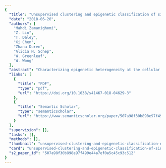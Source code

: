 ```yaml
---
{
  "title": "Unsupervised clustering and epigenetic classification of single cells",
  "date": "2018-06-20",
  "authors": [
    "Mahdi Zamanighomi",
    "Z. Lin",
    "T. Daley",
    "Xi Chen",
    "Zhana Duren",
    "Alicia N. Schep",
    "W. Greenleaf",
    "W. Wong"
  ],
  "abstract": "Characterizing epigenetic heterogeneity at the cellular level is a critical problem in the modern genomics era. Assays such as single cell ATAC-seq (scATAC-seq) offer an opportunity to interrogate cellular level epigenetic heterogeneity through patterns of variability in open chromatin. However, these assays exhibit technical variability that complicates clear classification and cell type identification in heterogeneous populations. We present scABC, an R package for the unsupervised clustering of single-cell epigenetic data, to classify scATAC-seq data and discover regions of open chromatin specific to cell identity.Single cell ATAC-seq (scATAC-seq) data reveals cellular level epigenetic heterogeneity but its application in delineating distinct subpopulations is still challenging. Here, the authors develop scABC, a statistical method for unsupervised clustering of scATAC-seq data and identification of open chromatin regions specific to cell identity.",
  "links": [
    {
      "title": "PDF",
      "type": "pdf",
      "url": "https://doi.org/10.1038/s41467-018-04629-3"
    },
    {
      "title": "Semantic Scholar",
      "type": "semanticscholar",
      "url": "https://www.semanticscholar.org/paper/507a98f30b898e97f499e44a7ef0a5c45c93c512"
    }
  ],
  "supervision": [],
  "tasks": [],
  "methods": [],
  "thumbnail": "unsupervised-clustering-and-epigenetic-classification-of-single-cells-thumb.jpg",
  "card": "unsupervised-clustering-and-epigenetic-classification-of-single-cells-card.jpg",
  "s2_paper_id": "507a98f30b898e97f499e44a7ef0a5c45c93c512"
}
---
```



